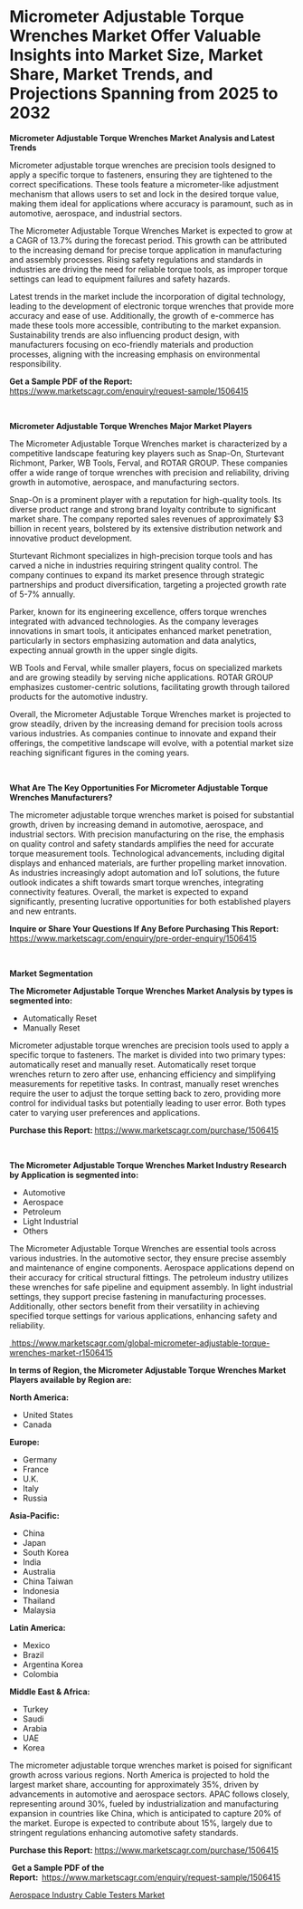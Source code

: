 <p><h1>Micrometer Adjustable Torque Wrenches Market Offer Valuable Insights into Market Size, Market Share, Market Trends, and Projections Spanning from 2025 to 2032</h1></p><p><strong>Micrometer Adjustable Torque Wrenches Market Analysis and Latest Trends</strong></p>
<p><p>Micrometer adjustable torque wrenches are precision tools designed to apply a specific torque to fasteners, ensuring they are tightened to the correct specifications. These tools feature a micrometer-like adjustment mechanism that allows users to set and lock in the desired torque value, making them ideal for applications where accuracy is paramount, such as in automotive, aerospace, and industrial sectors.</p><p>The Micrometer Adjustable Torque Wrenches Market is expected to grow at a CAGR of 13.7% during the forecast period. This growth can be attributed to the increasing demand for precise torque application in manufacturing and assembly processes. Rising safety regulations and standards in industries are driving the need for reliable torque tools, as improper torque settings can lead to equipment failures and safety hazards.</p><p>Latest trends in the market include the incorporation of digital technology, leading to the development of electronic torque wrenches that provide more accuracy and ease of use. Additionally, the growth of e-commerce has made these tools more accessible, contributing to the market expansion. Sustainability trends are also influencing product design, with manufacturers focusing on eco-friendly materials and production processes, aligning with the increasing emphasis on environmental responsibility.</p></p>
<p><strong>Get a Sample PDF of the Report:&nbsp;</strong> <a href="https://www.marketscagr.com/enquiry/request-sample/1506415?utm_campaign=3249&utm_medium=2&utm_source=Github&utm_content=ia&utm_term=23032025&utm_id=micrometer-adjustable-torque-wrenches">https://www.marketscagr.com/enquiry/request-sample/1506415</a></p>
<p>&nbsp;</p>
<p><strong>Micrometer Adjustable Torque Wrenches Major Market Players</strong></p>
<p><p>The Micrometer Adjustable Torque Wrenches market is characterized by a competitive landscape featuring key players such as Snap-On, Sturtevant Richmont, Parker, WB Tools, Ferval, and ROTAR GROUP. These companies offer a wide range of torque wrenches with precision and reliability, driving growth in automotive, aerospace, and manufacturing sectors.</p><p>Snap-On is a prominent player with a reputation for high-quality tools. Its diverse product range and strong brand loyalty contribute to significant market share. The company reported sales revenues of approximately $3 billion in recent years, bolstered by its extensive distribution network and innovative product development.</p><p>Sturtevant Richmont specializes in high-precision torque tools and has carved a niche in industries requiring stringent quality control. The company continues to expand its market presence through strategic partnerships and product diversification, targeting a projected growth rate of 5-7% annually.</p><p>Parker, known for its engineering excellence, offers torque wrenches integrated with advanced technologies. As the company leverages innovations in smart tools, it anticipates enhanced market penetration, particularly in sectors emphasizing automation and data analytics, expecting annual growth in the upper single digits.</p><p>WB Tools and Ferval, while smaller players, focus on specialized markets and are growing steadily by serving niche applications. ROTAR GROUP emphasizes customer-centric solutions, facilitating growth through tailored products for the automotive industry.</p><p>Overall, the Micrometer Adjustable Torque Wrenches market is projected to grow steadily, driven by the increasing demand for precision tools across various industries. As companies continue to innovate and expand their offerings, the competitive landscape will evolve, with a potential market size reaching significant figures in the coming years.</p></p>
<p>&nbsp;</p>
<p><strong>What Are The Key Opportunities For Micrometer Adjustable Torque Wrenches Manufacturers?</strong></p>
<p><p>The micrometer adjustable torque wrenches market is poised for substantial growth, driven by increasing demand in automotive, aerospace, and industrial sectors. With precision manufacturing on the rise, the emphasis on quality control and safety standards amplifies the need for accurate torque measurement tools. Technological advancements, including digital displays and enhanced materials, are further propelling market innovation. As industries increasingly adopt automation and IoT solutions, the future outlook indicates a shift towards smart torque wrenches, integrating connectivity features. Overall, the market is expected to expand significantly, presenting lucrative opportunities for both established players and new entrants.</p></p>
<p><strong>Inquire or Share Your Questions If Any Before Purchasing This Report:</strong> <a href="https://www.marketscagr.com/enquiry/pre-order-enquiry/1506415?utm_campaign=3249&utm_medium=2&utm_source=Github&utm_content=ia&utm_term=23032025&utm_id=micrometer-adjustable-torque-wrenches">https://www.marketscagr.com/enquiry/pre-order-enquiry/1506415</a></p>
<p>&nbsp;</p>
<p><strong>Market Segmentation</strong></p>
<p><strong>The Micrometer Adjustable Torque Wrenches Market Analysis by types is segmented into:</strong></p>
<p><ul><li>Automatically Reset</li><li>Manually Reset</li></ul></p>
<p><p>Micrometer adjustable torque wrenches are precision tools used to apply a specific torque to fasteners. The market is divided into two primary types: automatically reset and manually reset. Automatically reset torque wrenches return to zero after use, enhancing efficiency and simplifying measurements for repetitive tasks. In contrast, manually reset wrenches require the user to adjust the torque setting back to zero, providing more control for individual tasks but potentially leading to user error. Both types cater to varying user preferences and applications.</p></p>
<p><strong>Purchase this Report:&nbsp;</strong><a href="https://www.marketscagr.com/purchase/1506415?utm_campaign=3249&utm_medium=2&utm_source=Github&utm_content=ia&utm_term=23032025&utm_id=micrometer-adjustable-torque-wrenches">https://www.marketscagr.com/purchase/1506415</a></p>
<p>&nbsp;</p>
<p><strong>The Micrometer Adjustable Torque Wrenches Market Industry Research by Application is segmented into:</strong></p>
<p><ul><li>Automotive</li><li>Aerospace</li><li>Petroleum</li><li>Light Industrial</li><li>Others</li></ul></p>
<p><p>The Micrometer Adjustable Torque Wrenches are essential tools across various industries. In the automotive sector, they ensure precise assembly and maintenance of engine components. Aerospace applications depend on their accuracy for critical structural fittings. The petroleum industry utilizes these wrenches for safe pipeline and equipment assembly. In light industrial settings, they support precise fastening in manufacturing processes. Additionally, other sectors benefit from their versatility in achieving specified torque settings for various applications, enhancing safety and reliability.</p></p>
<p><a href="https://www.marketscagr.com/global-micrometer-adjustable-torque-wrenches-market-r1506415?utm_campaign=3249&utm_medium=2&utm_source=Github&utm_content=ia&utm_term=23032025&utm_id=micrometer-adjustable-torque-wrenches">&nbsp;https://www.marketscagr.com/global-micrometer-adjustable-torque-wrenches-market-r1506415</a></p>
<p><strong>In terms of Region, the Micrometer Adjustable Torque Wrenches Market Players available by Region are:</strong></p>
<p>
    <p> <strong> North America: </strong>
        <ul>
            <li>United States</li>
            <li>Canada</li>
        </ul>
        </p> 
    <p> <strong> Europe: </strong>
        <ul>
            <li>Germany</li>
            <li>France</li>
            <li>U.K.</li>
            <li>Italy</li>
            <li>Russia</li>
        </ul>
        </p> 
    <p> <strong> Asia-Pacific: </strong>
        <ul>
            <li>China</li>
            <li>Japan</li>
            <li>South Korea</li>
            <li>India</li>
            <li>Australia</li>
            <li>China Taiwan</li>
            <li>Indonesia</li>
            <li>Thailand</li>
            <li>Malaysia</li>
        </ul>
        </p> 
    <p> <strong> Latin America: </strong>
        <ul>
            <li>Mexico</li>
            <li>Brazil</li>
            <li>Argentina Korea</li>
            <li>Colombia</li>
        </ul>
        </p> 
    <p> <strong> Middle East & Africa: </strong>
        <ul>
            <li>Turkey</li>
            <li>Saudi</li>
            <li>Arabia</li>
            <li>UAE</li>
            <li>Korea</li>
        </ul>
    </p>
    </p>
<p><p>The micrometer adjustable torque wrenches market is poised for significant growth across various regions. North America is projected to hold the largest market share, accounting for approximately 35%, driven by advancements in automotive and aerospace sectors. APAC follows closely, representing around 30%, fueled by industrialization and manufacturing expansion in countries like China, which is anticipated to capture 20% of the market. Europe is expected to contribute about 15%, largely due to stringent regulations enhancing automotive safety standards.</p></p>
<p><strong>Purchase this Report: </strong><a href="https://www.marketscagr.com/purchase/1506415?utm_campaign=3249&utm_medium=2&utm_source=Github&utm_content=ia&utm_term=23032025&utm_id=micrometer-adjustable-torque-wrenches">https://www.marketscagr.com/purchase/1506415</a></p>
<p>&nbsp;<strong>Get a Sample PDF of the Report:&nbsp;&nbsp;</strong><a href="https://www.marketscagr.com/enquiry/request-sample/1506415?utm_campaign=3249&utm_medium=2&utm_source=Github&utm_content=ia&utm_term=23032025&utm_id=micrometer-adjustable-torque-wrenches">https://www.marketscagr.com/enquiry/request-sample/1506415</a></p>
<p><strong></strong></p>
<p><p><a href="https://github.com/kmettjanksj7/Market-Research-Report-List-1/blob/main/aerospace-industry-cable-testers-market.md?utm_campaign=3249&utm_medium=2&utm_source=Github&utm_content=ia&utm_term=23032025&utm_id=micrometer-adjustable-torque-wrenches">Aerospace Industry Cable Testers Market</a></p></p>